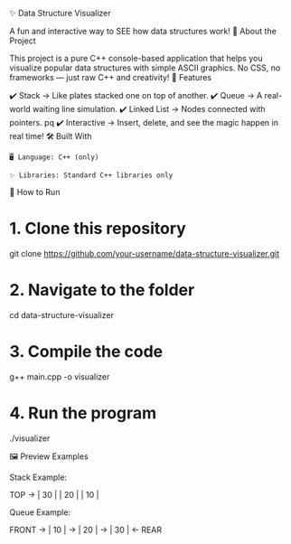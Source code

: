 ✨ Data Structure Visualizer

A fun and interactive way to SEE how data structures work!
🌟 About the Project

This project is a pure C++ console-based application that helps you visualize popular data structures with simple ASCII graphics. No CSS, no frameworks — just raw C++ and creativity!
🎯 Features

✔️ Stack → Like plates stacked one on top of another.
✔️ Queue → A real-world waiting line simulation.
✔️ Linked List → Nodes connected with pointers.
pq
✔️ Interactive → Insert, delete, and see the magic happen in real time!
🛠️ Built With

    🖥 Language: C++ (only)

    ✨ Libraries: Standard C++ libraries only

🚀 How to Run

# 1. Clone this repository
git clone https://github.com/your-username/data-structure-visualizer.git

# 2. Navigate to the folder
cd data-structure-visualizer

# 3. Compile the code
g++ main.cpp -o visualizer

# 4. Run the program
./visualizer

🖼 Preview Examples

Stack Example:

TOP -> | 30 |
       | 20 |
       | 10 |

Queue Example:

FRONT -> | 10 | -> | 20 | -> | 30 | <- REAR

